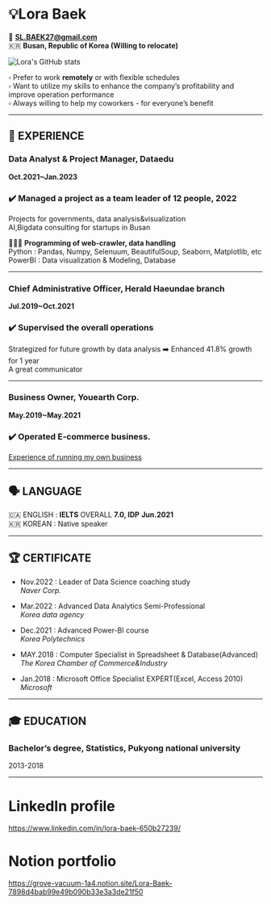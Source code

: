 # 💡Lora Baek

📧 **SL.BAEK27@gmail.com**  
🇰🇷 **Busan, Republic of Korea (Willing to relocate)**  

![Lora's GitHub stats](https://github-readme-stats.vercel.app/api?username=LoraBaek&count_private=true&&show_icons=true&theme=algolia)

▫️ Prefer to work **remotely** or with flexible schedules  
▫️ Want to utilize my skills to enhance the company’s profitability and improve operation performance  
▫️ Always willing to help my coworkers - for everyone’s benefit  

---

## 📍 **EXPERIENCE**  
### **Data Analyst & Project Manager, Dataedu**  
**Oct.2021~Jan.2023**  

### ✔️ Managed a project as a team leader of 12 people, 2022
Projects for governments, data analysis&visualization  
AI,Bigdata consulting for startups in Busan  

👩🏻‍💻 **Programming of web-crawler, data handling**  
Python : Pandas, Numpy, Selenuum, BeautifulSoup, Seaborn, Matplotlib, etc  
PowerBI : Data visualization & Modeling, Database  

---

### Chief Administrative Officer, Herald Haeundae branch  
**Jul.2019~Oct.2021**  
### ✔️ Supervised the overall operations  
Strategized for future growth by data analysis ➡️ Enhanced 41.8% growth for 1 year    
A great communicator    

---

### Business Owner, Youearth Corp.  
**May.2019~May.2021**  
### ✔️ Operated E-commerce business.  
[Experience of running my own business](https://grove-vacuum-1a4.notion.site/Experience-of-running-my-own-business-98af68bff1fa41ec8a612f34865bedd0)

---

## 🗣️ LANGUAGE  
🇨🇦 ENGLISH : **IELTS** OVERALL **7.0, IDP**  **Jun.2021**  
🇰🇷 KOREAN : Native speaker  

---

## 🏆 CERTIFICATE  
- Nov.2022 : Leader of Data Science coaching study  
*Naver Corp.*  

- Mar.2022 : Advanced Data Analytics Semi-Professional  
*Korea data agency*  

- Dec.2021 : Advanced Power-BI course  
*Korea Polytechnics* 

- MAY.2018 : Computer Specialist in Spreadsheet & Database(Advanced)  
*The Korea Chamber of Commerce&Industry*  

- Jan.2018 : Microsoft Office Specialist EXPERT(Excel, Access 2010)   
*Microsoft*  

---

## 🎓 EDUCATION  
### Bachelor’s degree, Statistics, Pukyong national university  
2013-2018  

---

# LinkedIn profile
https://www.linkedin.com/in/lora-baek-650b27239/

# Notion portfolio
https://grove-vacuum-1a4.notion.site/Lora-Baek-7898d4bab99e49b090b33e3a3de21f50
